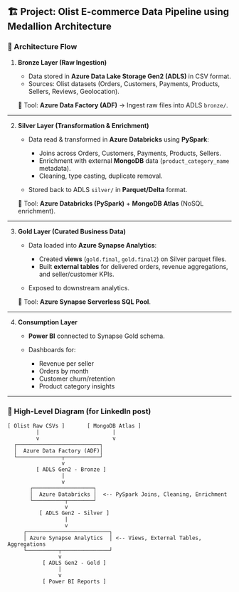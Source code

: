 

## 🏗 Project: Olist E-commerce Data Pipeline using Medallion Architecture

### 🔹 Architecture Flow

1. **Bronze Layer (Raw Ingestion)**

   * Data stored in **Azure Data Lake Storage Gen2 (ADLS)** in CSV format.
   * Sources: Olist datasets (Orders, Customers, Payments, Products, Sellers, Reviews, Geolocation).

   🔧 Tool: **Azure Data Factory (ADF)** → Ingest raw files into ADLS `bronze/`.

---

2. **Silver Layer (Transformation & Enrichment)**

   * Data read & transformed in **Azure Databricks** using **PySpark**:

     * Joins across Orders, Customers, Payments, Products, Sellers.
     * Enrichment with external **MongoDB** data (`product_category_name` metadata).
     * Cleaning, type casting, duplicate removal.
   * Stored back to ADLS `silver/` in **Parquet/Delta** format.

   🔧 Tool: **Azure Databricks (PySpark)** + **MongoDB Atlas** (NoSQL enrichment).

---

3. **Gold Layer (Curated Business Data)**

   * Data loaded into **Azure Synapse Analytics**:

     * Created **views** (`gold.final`, `gold.final2`) on Silver parquet files.
     * Built **external tables** for delivered orders, revenue aggregations, and seller/customer KPIs.
   * Exposed to downstream analytics.

   🔧 Tool: **Azure Synapse Serverless SQL Pool**.

---

4. **Consumption Layer**

   * **Power BI** connected to Synapse Gold schema.
   * Dashboards for:

     * Revenue per seller
     * Orders by month
     * Customer churn/retention
     * Product category insights

---

### 🔹 High-Level Diagram (for LinkedIn post)

```
[ Olist Raw CSVs ]       [ MongoDB Atlas ]
         |                       |
         v                       v
  ┌──────────────────────────┐
  │  Azure Data Factory (ADF)│
  └──────────────┬───────────┘
                 v
         [ ADLS Gen2 - Bronze ]
                 |
                 v
       ┌───────────────────┐
       │  Azure Databricks │  <-- PySpark Joins, Cleaning, Enrichment
       └──────────┬────────┘
                  v
          [ ADLS Gen2 - Silver ]
                  |
                  v
     ┌──────────────────────────┐
     │ Azure Synapse Analytics  │ <-- Views, External Tables, Aggregations
     └──────────┬───────────────┘
                v
           [ ADLS Gen2 - Gold ]
                |
                v
           [ Power BI Reports ]
```
